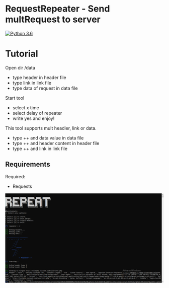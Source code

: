 # RequestRepeater - Send multRequest to server

[![Python 3.6](https://img.shields.io/badge/Python-3.6-yellow.svg)](http://www.python.org/download/)

# Tutorial
Open dir /data
* type header in header file
* type link in link file
* type data of request in data file   

Start tool
* select x time
* select delay of repeater
* write yes and enjoy!  

This tool supports mult headler, link or data.
* type ++ and data value in data file
* type ++ and header content in header file
* type ++ and link in link file

## Requirements

Required:
* Requests

![alt text](https://raw.githubusercontent.com/Dyoniso/RequestRepeater/master/icon.png)

